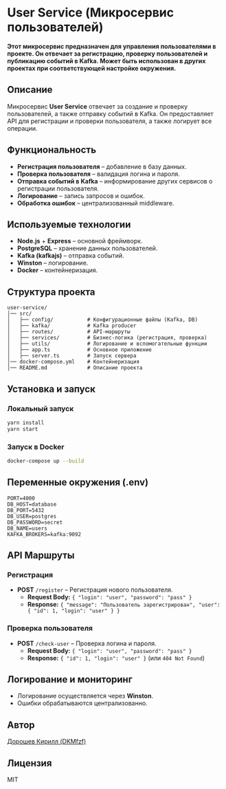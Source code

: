 # User Service (Микросервис пользователей)

__Этот микросервис предназначен для управления пользователями в проекте. Он отвечает за регистрацию, проверку пользователей и публикацию событий в Kafka. Может быть использован в других проектах при соответствующей настройке окружения.__

## Описание
Микросервис **User Service** отвечает за создание и проверку пользователей, а также отправку событий в Kafka. Он предоставляет API для регистрации и проверки пользователя, а также логирует все операции.

## Функциональность
- **Регистрация пользователя** – добавление в базу данных.
- **Проверка пользователя** – валидация логина и пароля.
- **Отправка событий в Kafka** – информирование других сервисов о регистрации пользователя.
- **Логирование** – запись запросов и ошибок.
- **Обработка ошибок** – централизованный middleware.

## Используемые технологии
- **Node.js** + **Express** – основной фреймворк.
- **PostgreSQL** – хранение данных пользователей.
- **Kafka (kafkajs)** – отправка событий.
- **Winston** – логирование.
- **Docker** – контейнеризация.

## Структура проекта
```
user-service/
│── src/
│   ├── config/           # Конфигурационные файлы (Kafka, DB)
│   ├── kafka/            # Kafka producer
│   ├── routes/           # API-маршруты
│   ├── services/         # Бизнес-логика (регистрация, проверка)
│   ├── utils/            # Логирование и вспомогательные функции
│   ├── app.ts            # Основное приложение
│   ├── server.ts         # Запуск сервера
│── docker-compose.yml    # Контейнеризация
│── README.md             # Описание проекта
```

## Установка и запуск
### Локальный запуск
```bash
yarn install
yarn start
```

### Запуск в Docker
```bash
docker-compose up --build
```

## Переменные окружения (.env)
```
PORT=4000
DB_HOST=database
DB_PORT=5432
DB_USER=postgres
DB_PASSWORD=secret
DB_NAME=users
KAFKA_BROKERS=kafka:9092
```

## API Маршруты
### Регистрация
- **POST** `/register` – Регистрация нового пользователя.
  - **Request Body:** `{ "login": "user", "password": "pass" }`
  - **Response:** `{ "message": "Пользователь зарегистрирован", "user": { "id": 1, "login": "user" } }`

### Проверка пользователя
- **POST** `/check-user` – Проверка логина и пароля.
  - **Request Body:** `{ "login": "user", "password": "pass" }`
  - **Response:** `{ "id": 1, "login": "user" }` (или `404 Not Found`)

## Логирование и мониторинг
- Логирование осуществляется через **Winston**.
- Ошибки обрабатываются централизованно.

## Автор
[Дорошев Кирилл (DKMfzf)](https://github.com/твой-гит)

## Лицензия
MIT
